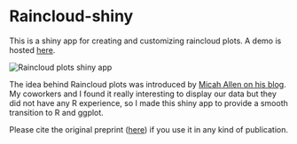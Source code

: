 # Raincloud-shiny

This is a shiny app for creating and customizing raincloud plots. A demo is hosted [here](https://gabrifc.shinyapps.io/raincloudplots/).

![Raincloud plots shiny app](https://raw.githubusercontent.com/gabrifc/raincloud-shiny/master/rainCloudPlots.PNG)

The idea behind Raincloud plots was introduced by [Micah Allen on his blog](https://micahallen.org/2018/03/15/introducing-raincloud-plots/). My coworkers and I found it really interesting to display our data but they did not have any R experience, so I made this shiny app to provide a smooth transition to R and ggplot.

Please cite the original preprint ([here](https://peerj.com/preprints/27137v1/)) if you use it in any kind of publication.
